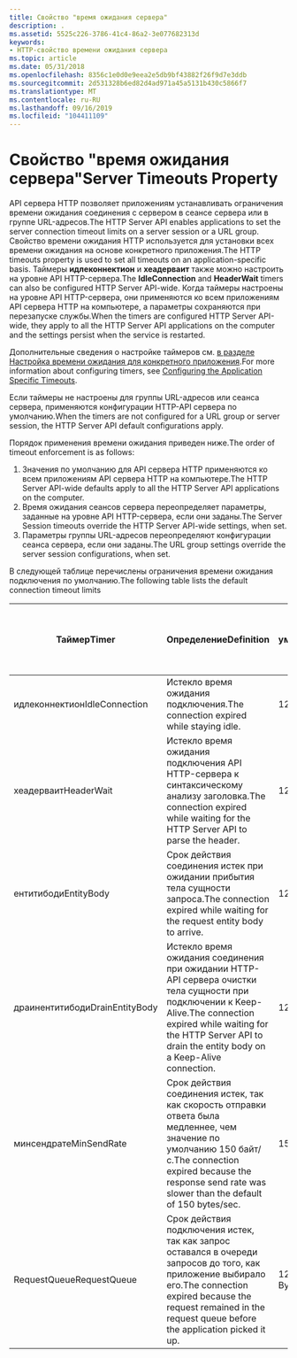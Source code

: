 ```yaml
---
title: Свойство "время ожидания сервера"
description: .
ms.assetid: 5525c226-3786-41c4-86a2-3e077682313d
keywords:
- HTTP-свойство времени ожидания сервера
ms.topic: article
ms.date: 05/31/2018
ms.openlocfilehash: 8356c1e0d0e9eea2e5db9bf43882f26f9d7e3ddb
ms.sourcegitcommit: 2d531328b6ed82d4ad971a45a5131b430c5866f7
ms.translationtype: MT
ms.contentlocale: ru-RU
ms.lasthandoff: 09/16/2019
ms.locfileid: "104411109"
---
```

# <a name="server-timeouts-property"></a><span data-ttu-id="66f6a-104">Свойство "время ожидания сервера"</span><span class="sxs-lookup"><span data-stu-id="66f6a-104">Server Timeouts Property</span></span>

<span data-ttu-id="66f6a-105">API сервера HTTP позволяет приложениям устанавливать ограничения времени ожидания соединения с сервером в сеансе сервера или в группе URL-адресов.</span><span class="sxs-lookup"><span data-stu-id="66f6a-105">The HTTP Server API enables applications to set the server connection timeout limits on a server session or a URL group.</span></span> <span data-ttu-id="66f6a-106">Свойство времени ожидания HTTP используется для установки всех времени ожидания на основе конкретного приложения.</span><span class="sxs-lookup"><span data-stu-id="66f6a-106">The HTTP timeouts property is used to set all timeouts on an application-specific basis.</span></span> <span data-ttu-id="66f6a-107">Таймеры **идлеконнектион** и **хеадерваит** также можно настроить на уровне API HTTP-сервера.</span><span class="sxs-lookup"><span data-stu-id="66f6a-107">The **IdleConnection** and **HeaderWait** timers can also be configured HTTP Server API-wide.</span></span> <span data-ttu-id="66f6a-108">Когда таймеры настроены на уровне API HTTP-сервера, они применяются ко всем приложениям API сервера HTTP на компьютере, а параметры сохраняются при перезапуске службы.</span><span class="sxs-lookup"><span data-stu-id="66f6a-108">When the timers are configured HTTP Server API-wide, they apply to all the HTTP Server API applications on the computer and the settings persist when the service is restarted.</span></span>

<span data-ttu-id="66f6a-109">Дополнительные сведения о настройке таймеров см. [в разделе Настройка времени ожидания для конкретного приложения](configuring-the-application-specific-timeouts.md).</span><span class="sxs-lookup"><span data-stu-id="66f6a-109">For more information about configuring timers, see [Configuring the Application Specific Timeouts](configuring-the-application-specific-timeouts.md).</span></span>

<span data-ttu-id="66f6a-110">Если таймеры не настроены для группы URL-адресов или сеанса сервера, применяются конфигурации HTTP-API сервера по умолчанию.</span><span class="sxs-lookup"><span data-stu-id="66f6a-110">When the timers are not configured for a URL group or server session, the HTTP Server API default configurations apply.</span></span>

<span data-ttu-id="66f6a-111">Порядок применения времени ожидания приведен ниже.</span><span class="sxs-lookup"><span data-stu-id="66f6a-111">The order of timeout enforcement is as follows:</span></span>

1.  <span data-ttu-id="66f6a-112">Значения по умолчанию для API сервера HTTP применяются ко всем приложениям API сервера HTTP на компьютере.</span><span class="sxs-lookup"><span data-stu-id="66f6a-112">The HTTP Server API-wide defaults apply to all the HTTP Server API applications on the computer.</span></span>
2.  <span data-ttu-id="66f6a-113">Время ожидания сеансов сервера переопределяет параметры, заданные на уровне API HTTP-сервера, если они заданы.</span><span class="sxs-lookup"><span data-stu-id="66f6a-113">The Server Session timeouts override the HTTP Server API-wide settings, when set.</span></span>
3.  <span data-ttu-id="66f6a-114">Параметры группы URL-адресов переопределяют конфигурации сеанса сервера, если они заданы.</span><span class="sxs-lookup"><span data-stu-id="66f6a-114">The URL group settings override the server session configurations, when set.</span></span>

<span data-ttu-id="66f6a-115">В следующей таблице перечислены ограничения времени ожидания подключения по умолчанию.</span><span class="sxs-lookup"><span data-stu-id="66f6a-115">The following table lists the default connection timeout limits</span></span>



| <span data-ttu-id="66f6a-116">Таймер</span><span class="sxs-lookup"><span data-stu-id="66f6a-116">Timer</span></span>           | <span data-ttu-id="66f6a-117">Определение</span><span class="sxs-lookup"><span data-stu-id="66f6a-117">Definition</span></span>                                                                                                        | <span data-ttu-id="66f6a-118">API сервера HTTP по умолчанию</span><span class="sxs-lookup"><span data-stu-id="66f6a-118">HTTP Server API default</span></span> | <span data-ttu-id="66f6a-119">Можно настроить в качестве уровня API HTTP-сервера</span><span class="sxs-lookup"><span data-stu-id="66f6a-119">Configurable as HTTP Server API wide</span></span> | <span data-ttu-id="66f6a-120">Можно настроить как специфические для приложения</span><span class="sxs-lookup"><span data-stu-id="66f6a-120">Configurable as Application specific</span></span> |
|-----------------|-------------------------------------------------------------------------------------------------------------------|-------------------------|--------------------------------------|--------------------------------------|
| <span data-ttu-id="66f6a-121">идлеконнектион</span><span class="sxs-lookup"><span data-stu-id="66f6a-121">IdleConnection</span></span>  | <span data-ttu-id="66f6a-122">Истекло время ожидания подключения.</span><span class="sxs-lookup"><span data-stu-id="66f6a-122">The connection expired while staying idle.</span></span>                                                                        | <span data-ttu-id="66f6a-123">120 с</span><span class="sxs-lookup"><span data-stu-id="66f6a-123">120 Sec</span></span>                 | <span data-ttu-id="66f6a-124">Да</span><span class="sxs-lookup"><span data-stu-id="66f6a-124">Yes</span></span>                                  | <span data-ttu-id="66f6a-125">Ограниченный</span><span class="sxs-lookup"><span data-stu-id="66f6a-125">Limited</span></span>                              |
| <span data-ttu-id="66f6a-126">хеадерваит</span><span class="sxs-lookup"><span data-stu-id="66f6a-126">HeaderWait</span></span>      | <span data-ttu-id="66f6a-127">Истекло время ожидания подключения API HTTP-сервера к синтаксическому анализу заголовка.</span><span class="sxs-lookup"><span data-stu-id="66f6a-127">The connection expired while waiting for the HTTP Server API to parse the header.</span></span>                                 | <span data-ttu-id="66f6a-128">120 с</span><span class="sxs-lookup"><span data-stu-id="66f6a-128">120 Sec</span></span>                 | <span data-ttu-id="66f6a-129">Да</span><span class="sxs-lookup"><span data-stu-id="66f6a-129">Yes</span></span>                                  | <span data-ttu-id="66f6a-130">Ограниченный</span><span class="sxs-lookup"><span data-stu-id="66f6a-130">Limited</span></span>                              |
| <span data-ttu-id="66f6a-131">ентитибоди</span><span class="sxs-lookup"><span data-stu-id="66f6a-131">EntityBody</span></span>      | <span data-ttu-id="66f6a-132">Срок действия соединения истек при ожидании прибытия тела сущности запроса.</span><span class="sxs-lookup"><span data-stu-id="66f6a-132">The connection expired while waiting for the request entity body to arrive.</span></span>                                       | <span data-ttu-id="66f6a-133">120 с</span><span class="sxs-lookup"><span data-stu-id="66f6a-133">120 Sec</span></span>                 | <span data-ttu-id="66f6a-134">Нет</span><span class="sxs-lookup"><span data-stu-id="66f6a-134">No</span></span>                                   | <span data-ttu-id="66f6a-135">Да</span><span class="sxs-lookup"><span data-stu-id="66f6a-135">Yes</span></span>                                  |
| <span data-ttu-id="66f6a-136">драинентитибоди</span><span class="sxs-lookup"><span data-stu-id="66f6a-136">DrainEntityBody</span></span> | <span data-ttu-id="66f6a-137">Истекло время ожидания соединения при ожидании HTTP-API сервера очистки тела сущности при подключении к Keep-Alive.</span><span class="sxs-lookup"><span data-stu-id="66f6a-137">The connection expired while waiting for the HTTP Server API to drain the entity body on a Keep-Alive connection.</span></span> | <span data-ttu-id="66f6a-138">120 с</span><span class="sxs-lookup"><span data-stu-id="66f6a-138">120 Sec</span></span>                 | <span data-ttu-id="66f6a-139">Нет</span><span class="sxs-lookup"><span data-stu-id="66f6a-139">No</span></span>                                   | <span data-ttu-id="66f6a-140">Да</span><span class="sxs-lookup"><span data-stu-id="66f6a-140">Yes</span></span>                                  |
| <span data-ttu-id="66f6a-141">минсендрате</span><span class="sxs-lookup"><span data-stu-id="66f6a-141">MinSendRate</span></span>     | <span data-ttu-id="66f6a-142">Срок действия соединения истек, так как скорость отправки ответа была медленнее, чем значение по умолчанию 150 байт/с.</span><span class="sxs-lookup"><span data-stu-id="66f6a-142">The connection expired because the response send rate was slower than the default of 150 bytes/sec.</span></span>               | <span data-ttu-id="66f6a-143">150 с</span><span class="sxs-lookup"><span data-stu-id="66f6a-143">150 Sec</span></span>                 | <span data-ttu-id="66f6a-144">Нет</span><span class="sxs-lookup"><span data-stu-id="66f6a-144">No</span></span>                                   | <span data-ttu-id="66f6a-145">Да</span><span class="sxs-lookup"><span data-stu-id="66f6a-145">Yes</span></span>                                  |
| <span data-ttu-id="66f6a-146">RequestQueue</span><span class="sxs-lookup"><span data-stu-id="66f6a-146">RequestQueue</span></span>    | <span data-ttu-id="66f6a-147">Срок действия подключения истек, так как запрос оставался в очереди запросов до того, как приложение выбирало его.</span><span class="sxs-lookup"><span data-stu-id="66f6a-147">The connection expired because the request remained in the request queue before the application picked it up.</span></span>     | <span data-ttu-id="66f6a-148">120 байт/с</span><span class="sxs-lookup"><span data-stu-id="66f6a-148">120 Bytes/Sec</span></span>           | <span data-ttu-id="66f6a-149">Нет</span><span class="sxs-lookup"><span data-stu-id="66f6a-149">No</span></span>                                   | <span data-ttu-id="66f6a-150">Да</span><span class="sxs-lookup"><span data-stu-id="66f6a-150">Yes</span></span>                                  |



 

 

 




